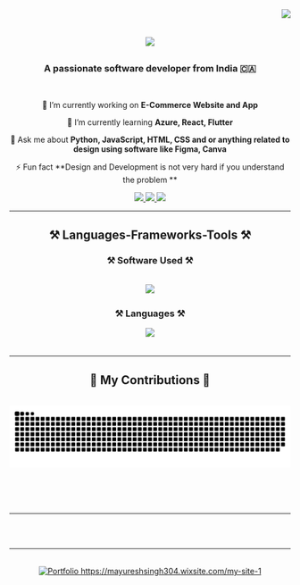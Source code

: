 <img align="right" src="https://visitor-badge.laobi.icu/badge?page_id=CodeAssassin-Creator.CodeAssassin-Creator" />

<h1 align="center">
    <img src="https://readme-typing-svg.herokuapp.com/?font=Righteous&size=35&center=true&vCenter=true&width=500&height=70&duration=4000&lines=Hi+There!+👋;+I'm+Mayuresh+Singh!;" />
</h1>

<h3 align="center">A passionate software developer from India 🇨🇦</h3>

<br/>

<div align="center">
 
 🔭 I’m currently working on **E-Commerce Website and App**
 
 🌱 I’m currently learning **Azure, React, Flutter**

💬 Ask me about **Python, JavaScript, HTML, CSS and or anything related to design using software like Figma, Canva**

⚡ Fun fact **Design and Development is not very hard if you understand the problem **

 </div>
 
<div align="center"> 
  <a href="mayureshsingh37@gmail.com">
    <img src="https://img.shields.io/badge/Gmail-333333?style=for-the-badge&logo=gmail&logoColor=red" />
  </a>
  <a href="www.linkedin.com/in/mayuresh-singh-8b1758218" target="_blank">
    <img src="https://img.shields.io/badge/LinkedIn-0077B5?style=for-the-badge&logo=linkedin&logoColor=white" target="_blank" />
  </a>
  <a href="https://github.com/CodeAssassin-Creator" target="_blank">
     <img src="https://img.shields.io/badge/Portfolio-FF5722?style=for-the-badge&logo=todoist&logoColor=white" target="_blank" /> <!-- sqlite, safari, google-chrome are other good icon options -->
  </a>
</div>

 <hr/>
 
<h2 align="center">⚒️ Languages-Frameworks-Tools ⚒️</h2>
<h3 align="center">⚒️ Software Used ⚒️</h3>
<div align="center">
<br>    <img src="https://skillicons.dev/icons?i=vscode,github,figma,git,azure"/></br>
    <h3 align="center">⚒️ Languages ⚒️</h3>
    <img src="https://skillicons.dev/icons?i=react,html,css,python,javascript,flutter,nodejs,azure" /><br>
</div>

<br/>
<hr/>

<div align="center">
  <h2>🐍 My Contributions 🐍</h2>
  <br>
  <img alt="snake eating my contributions" src="https://raw.githubusercontent.com/salesp07/salesp07/output/github-contribution-grid-snake.svg" />
  
  <br/><br/><br/>
</div>

<hr/>


<br/><br/>

<hr/>

<br/>

<div align="center">
<a href='https://ko-fi.com/V7V4RAK9C' target='_blank'><img height='64' style='border:0px;height:64px;' src='https://storage.https://mayureshsingh304.wixsite.com/my-site-1/cdn/Gmail.png?v=3' border='0' alt='Portfolio https://mayureshsingh304.wixsite.com/my-site-1' /></a>
</div>

<br/>
